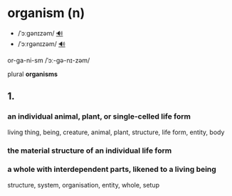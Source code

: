 # organism (n)

- /ˈɔːɡənɪzəm/ [🔊](https://www.oxfordlearnersdictionaries.com/media/english/uk_pron/o/org/organ/organism__gb_1.mp3)
- /ˈɔːrɡənɪzəm/ [🔊](https://www.oxfordlearnersdictionaries.com/media/english/us_pron/o/org/organ/organism__us_1.mp3)

or-ga-ni-sm /ˈɔː-ɡə-nɪ-zəm/

plural **organisms**

## 1.

### an individual animal, plant, or single-celled life form

living thing, being, creature, animal, plant, structure, life form, entity, body

### the material structure of an individual life form

### a whole with interdependent parts, likened to a living being

structure, system, organisation, entity, whole, setup